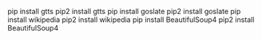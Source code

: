 
pip install gtts
pip2 install gtts
pip install goslate
pip2 install goslate
pip install wikipedia
pip2 install wikipedia
pip install BeautifulSoup4
pip2 install BeautifulSoup4
